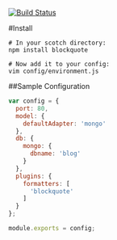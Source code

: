 [![Build Status](https://travis-ci.org/ben-ng/blockquote.png)](https://travis-ci.org/ben-ng/blockquote)

#Install
```
# In your scotch directory:
npm install blockquote

# Now add it to your config:
vim config/environment.js
```

##Sample Configuration
```js
var config = {
  port: 80,
  model: {
    defaultAdapter: 'mongo'
  },
  db: {
    mongo: {
      dbname: 'blog'
    }
  },
  plugins: {
    formatters: [
      'blockquote'
    ]
  }
};

module.exports = config;
```
